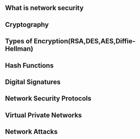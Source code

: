 ## What is network security

## Cryptography

## Types of Encryption(RSA,DES,AES,Diffie-Hellman)

## Hash Functions

## Digital Signatures

## Network Security Protocols

## Virtual Private Networks

## Network Attacks